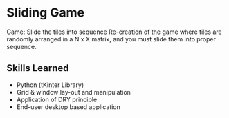 # Sliding Game #
Game: Slide the tiles into sequence
Re-creation of the game where tiles are randomly 
arranged in a N x X matrix, and you must slide them 
into proper sequence.

## Skills Learned ##
* Python (tKinter Library)
* Grid & window lay-out and manipulation
* Application of DRY principle
* End-user desktop based application

